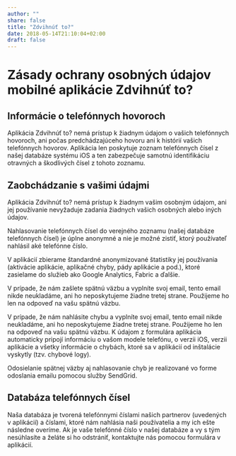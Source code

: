 ```yaml
---
author: ""
share: false
title: "Zdvihnúť to?"
date: 2018-05-14T21:10:04+02:00
draft: false
---
```

# Zásady ochrany osobných údajov mobilné aplikácie Zdvihnúť to?

## Informácie o telefónnych hovoroch
Aplikácia Zdvihnúť to? nemá prístup k žiadnym údajom o vašich telefónnych hovoroch, ani počas predchádzajúceho hovoru ani k histórií vašich telefónnych hovorov. Aplikácia len poskytuje zoznam telefónnych čísel z našej databáze systému iOS a ten zabezpečuje samotnú identifikáciu otravných a škodlivých čísel z tohoto zoznamu.

## Zaobchádzanie s vašimi údajmi
Aplikácia Zdvihnúť to? nemá prístup k žiadnym vašim osobným údajom, ani jej používanie nevyžaduje zadania žiadnych vašich osobných alebo iných údajov.

Nahlasovanie telefónnych čísel do verejného zoznamu (našej databáze telefónnych čísel) je úplne anonymné a nie je možné zistiť, ktorý používateľ nahlásil aké telefónne číslo. 

V aplikácií zbierame štandardné anonymizované štatistiky jej používania (aktivácie aplikácie, aplikačné chyby, pády aplikácie a pod.), ktoré zasielame do služieb ako Google Analytics, Fabric a ďalšie. 

V prípade, že nám zašlete spätnú väzbu a vyplníte svoj email, tento email nikde neukladáme, ani ho neposkytujeme žiadne tretej strane. Použijeme ho len na odpoveď na vašu spätnú väzbu.

V prípade, že nám nahlásite chybu a vyplníte svoj email, tento email nikde neukladáme, ani ho neposkytujeme žiadne tretej strane. Použijeme ho len na odpoveď na vašu spätnú väzbu. K údajom z formulára aplikácia automaticky pripojí informáciu o vašom modele telefónu, o verzii iOS, verzii aplikácie a všetky informácie o chybách, ktoré sa v aplikácií od inštalácie vyskytly (tzv. chybové logy).

Odosielanie spätnej väzby aj nahlasovanie chyb je realizované vo forme odoslania emailu pomocou služby SendGrid.

## Databáza telefónnych čísel
Naša databáza je tvorená telefónnymi číslami našich partnerov (uvedených v aplikácií) a číslami, ktoré nám nahlásia naši používatelia a my ich ešte následne overíme. Ak je vaše telefónné číslo v našej databáze a vy s tým nesúhlasíte a želáte si ho odstrániť, kontaktujte nás pomocou formulára v aplikácií. 


